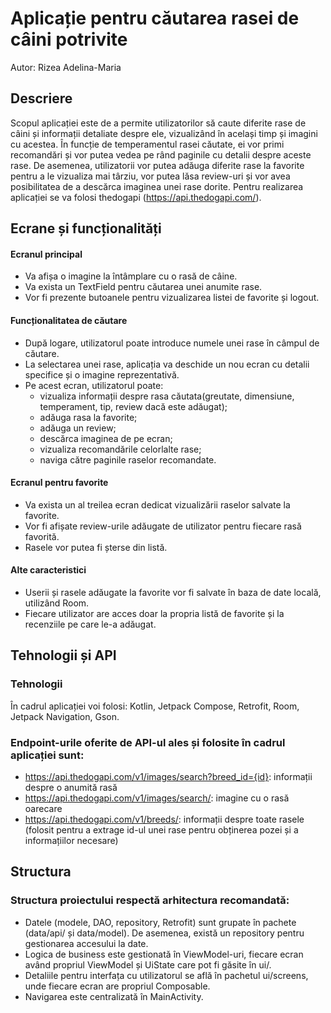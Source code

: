 # Aplicație pentru căutarea rasei de câini potrivite #
Autor: Rizea Adelina-Maria

## Descriere
Scopul aplicației este de a permite utilizatorilor să caute diferite rase de câini și informații detaliate despre ele, vizualizând în același timp și imagini cu acestea. În funcție de temperamentul rasei căutate, ei vor primi recomandări și vor putea vedea pe rând paginile cu detalii despre aceste rase. De asemenea, utilizatorii vor putea adăuga diferite rase la favorite pentru a le vizualiza mai târziu, vor putea lăsa review-uri și vor avea posibilitatea de a descărca imaginea unei rase dorite. Pentru realizarea aplicației se va folosi thedogapi (https://api.thedogapi.com/). 

## Ecrane și funcționalități ##
#### Ecranul principal ####
- Va afișa o imagine la întâmplare cu o rasă de câine.
- Va exista un TextField pentru căutarea unei anumite rase.
- Vor fi prezente butoanele pentru vizualizarea listei de favorite și logout.

#### Funcționalitatea de căutare ####
- După logare, utilizatorul poate introduce numele unei rase în câmpul de căutare.
- La selectarea unei rase, aplicația va deschide un nou ecran cu detalii specifice și o imagine reprezentativă.
- Pe acest ecran, utilizatorul poate:
  - vizualiza informații despre rasa căutata(greutate, dimensiune, temperament, tip, review dacă este adăugat);
  - adăuga rasa la favorite;
  - adăuga un review;
  - descărca imaginea de pe ecran;
  - vizualiza recomandările celorlalte rase;
  - naviga către paginile raselor recomandate.

#### Ecranul pentru favorite ####
- Va exista un al treilea ecran dedicat vizualizării raselor salvate la favorite.
- Vor fi afișate review-urile adăugate de utilizator pentru fiecare rasă favorită.
- Rasele vor putea fi șterse din listă.

#### Alte caracteristici ####
- Userii și rasele adăugate la favorite vor fi salvate în baza de date locală, utilizând Room.
- Fiecare utilizator are acces doar la propria listă de favorite și la recenziile pe care le-a adăugat.

## Tehnologii și API ##
### Tehnologii ###
În cadrul aplicației voi folosi: Kotlin, Jetpack Compose, Retrofit, Room, Jetpack Navigation, Gson.

### Endpoint-urile oferite de API-ul ales și folosite în cadrul aplicației sunt: ###
- https://api.thedogapi.com/v1/images/search?breed_id={id}: informații despre o anumită rasă
- https://api.thedogapi.com/v1/images/search/: imagine cu o rasă oarecare
- https://api.thedogapi.com/v1/breeds/: informații despre toate rasele (folosit pentru a extrage id-ul unei rase pentru obținerea pozei și a informațiilor necesare)

## Structura ##
### Structura proiectului respectă arhitectura recomandată: ###
- Datele (modele, DAO, repository, Retrofit) sunt grupate în pachete (data/api/ și data/model). De asemenea, există un repository pentru gestionarea accesului la date.
- Logica de business este gestionată în ViewModel-uri, fiecare ecran având propriul ViewModel și UiState care pot fi găsite în ui/.
- Detaliile pentru interfața cu utilizatorul se află în pachetul ui/screens, unde fiecare ecran are propriul Composable.
- Navigarea este centralizată în MainActivity.

